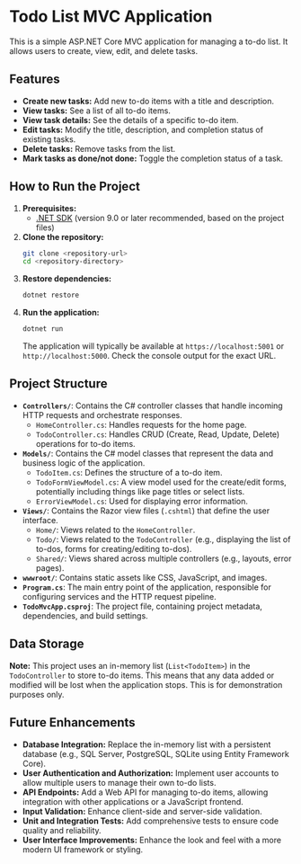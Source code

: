 # Todo List MVC Application

This is a simple ASP.NET Core MVC application for managing a to-do list. It allows users to create, view, edit, and delete tasks.

## Features

*   **Create new tasks:** Add new to-do items with a title and description.
*   **View tasks:** See a list of all to-do items.
*   **View task details:** See the details of a specific to-do item.
*   **Edit tasks:** Modify the title, description, and completion status of existing tasks.
*   **Delete tasks:** Remove tasks from the list.
*   **Mark tasks as done/not done:** Toggle the completion status of a task.

## How to Run the Project

1.  **Prerequisites:**
    *   [.NET SDK](https://dotnet.microsoft.com/download) (version 9.0 or later recommended, based on the project files)
2.  **Clone the repository:**
    ```bash
    git clone <repository-url>
    cd <repository-directory>
    ```
3.  **Restore dependencies:**
    ```bash
    dotnet restore
    ```
4.  **Run the application:**
    ```bash
    dotnet run
    ```
    The application will typically be available at `https://localhost:5001` or `http://localhost:5000`. Check the console output for the exact URL.

## Project Structure

*   **`Controllers/`**: Contains the C# controller classes that handle incoming HTTP requests and orchestrate responses.
    *   `HomeController.cs`: Handles requests for the home page.
    *   `TodoController.cs`: Handles CRUD (Create, Read, Update, Delete) operations for to-do items.
*   **`Models/`**: Contains the C# model classes that represent the data and business logic of the application.
    *   `TodoItem.cs`: Defines the structure of a to-do item.
    *   `TodoFormViewModel.cs`: A view model used for the create/edit forms, potentially including things like page titles or select lists.
    *   `ErrorViewModel.cs`: Used for displaying error information.
*   **`Views/`**: Contains the Razor view files (`.cshtml`) that define the user interface.
    *   `Home/`: Views related to the `HomeController`.
    *   `Todo/`: Views related to the `TodoController` (e.g., displaying the list of to-dos, forms for creating/editing to-dos).
    *   `Shared/`: Views shared across multiple controllers (e.g., layouts, error pages).
*   **`wwwroot/`**: Contains static assets like CSS, JavaScript, and images.
*   **`Program.cs`**: The main entry point of the application, responsible for configuring services and the HTTP request pipeline.
*   **`TodoMvcApp.csproj`**: The project file, containing project metadata, dependencies, and build settings.

## Data Storage

**Note:** This project uses an in-memory list (`List<TodoItem>`) in the `TodoController` to store to-do items. This means that any data added or modified will be lost when the application stops. This is for demonstration purposes only.

## Future Enhancements

*   **Database Integration:** Replace the in-memory list with a persistent database (e.g., SQL Server, PostgreSQL, SQLite using Entity Framework Core).
*   **User Authentication and Authorization:** Implement user accounts to allow multiple users to manage their own to-do lists.
*   **API Endpoints:** Add a Web API for managing to-do items, allowing integration with other applications or a JavaScript frontend.
*   **Input Validation:** Enhance client-side and server-side validation.
*   **Unit and Integration Tests:** Add comprehensive tests to ensure code quality and reliability.
*   **User Interface Improvements:** Enhance the look and feel with a more modern UI framework or styling.
